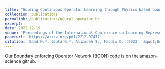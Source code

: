 ```yaml
---
title: "Guiding Continuous Operator Learning through Physics-based boundary constraints"
collection: publications
permalink: /publications/neural_operator_bc
excerpt:
date: 2022-12-19
venue: 'Proceedings of the International Conference on Learning Representations (ICLR)'
paperurl: 'https://arxiv.org/pdf/2212.07477'
citation: 'Saad N.*, Gupta G.*, Alizadeh S., Maddix D. (2023). &quot;Guiding Continuous Operator Learning through Physics-based boundary constraints.&quot; <i>Proceedings of the International Conference on Learning Representations (ICLR)</i>.'
---
```


Our Boundary enforcing Operator Network (BOON) [code](https://github.com/amazon-science/boon) is on the amazon-science github.
